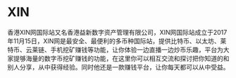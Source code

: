 # XIN

香港XIN网国际站又名香港益新数字资产管理有限公司，XIN网国际站成立于2017年11月15日，XIN网是最安全、最便利的多币种国际站，提供比特币、以太坊、莱特币、云莱链、手机挖矿赚钱等功能，让你体验一边直播一边炒币乐趣，平台为大家提够海量的数字币挖矿赚钱的功能，在这里你可以相互交流和探讨把你知道的和别人分享，从中获得经验。同时他还是一款赚钱平台，让你每天都可以从中受益。

